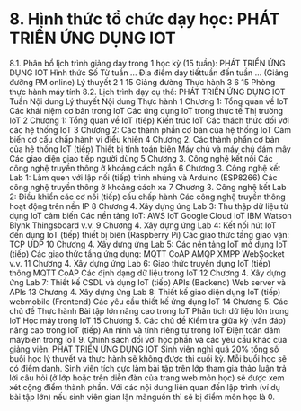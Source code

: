 # 8. Hình thức tổ chức dạy học: PHÁT TRIỂN ỨNG DỤNG IOT
8.1. Phân bổ lịch trình giảng dạy trong 1 học kỳ (15 tuần): PHÁT TRIỂN ỨNG DỤNG IOT Hình thức Số Từ tuần ... Địa điểm dạy tiếttuần đến tuần ... (Giảng đường PM online) Lý thuyết 2 1 15 Giảng đường Thực hành 3 6 15 Phòng thực hành máy tính 8.2. Lịch trình dạy cụ thể: PHÁT TRIỂN ỨNG DỤNG IOT Tuần Nội dung Lý thuyết Nội dung Thực hành 1 Chương 1: Tổng quan về IoT Các khái niệm cơ bản trong IoT Các ứng dụng IoT trong thực tế Thị trường IoT 2 Chương 1: Tổng quan về IoT (tiếp) Kiến trúc IoT Các thách thức đối với các hệ thống IoT 3 Chương 2: Các thành phần cơ bản của hệ thống IoT Cảm biến cơ cấu chấp hành vi điều khiển 4 Chương 2. Các thành phần cơ bản của hệ thống IoT (tiếp) Thiết bị tính toán biên Máy chủ và máy chủ đám mây Các giao diện giao tiếp người dùng 5 Chương 3. Công nghệ kết nối Các công nghệ truyền thông ở khoảng cách ngắn 6 Chương 3. Công nghệ kết Lab 1: Làm quen với lập nối (tiếp) trình nhúng và Arduino (ESP8266) Các công nghệ truyền thông ở khoảng cách xa 7 Chương 3. Công nghệ kết Lab 2: Điều khiển các cơ nối (tiếp) cấu chấp hành Các công nghệ truyền thông hoạt động trên nền IP 8 Chương 4. Xây dựng ứng Lab 3: Thu thập dữ liệu từ dụng IoT cảm biến Các nền tảng IoT: AWS IoT Google Cloud IoT IBM Watson Blynk Thingsboard v.v. 9 Chương 4. Xây dựng ứng Lab 4: Kết nối nút IoT đến dụng IoT (tiếp) thiết bị biên (Raspberry Pi) Các giao thức tầng giao vận: TCP UDP 10 Chương 4. Xây dựng ứng Lab 5: Các nền tảng IoT mở dụng IoT (tiếp) Các giao thức tầng ứng dụng: MQTT CoAP AMQP XMPP WebSocket v.v. 11 Chương 4. Xây dựng ứng Lab 6: Giao thức truyền dụng IoT (tiếp) thông MQTT CoAP Các định dạng dữ liệu trong IoT 12 Chương 4. Xây dựng ứng Lab 7: Thiết kế CSDL và dụng IoT (tiếp) APIs (Backend) Web server và APIs 13 Chương 4. Xây dựng ứng Lab 8: Thiết kế giao diện dụng IoT (tiếp) webmobile (Frontend) Các yêu cầu thiết kế ứng dụng IoT 14 Chương 5. Các chủ đề Thực hành Bài tập lớn nâng cao trong IoT Phân tích dữ liệu lớn trong IoT Học máy trong IoT 15 Chương 5. Các chủ đề Kiểm tra giữa kỳ (vấn đáp) nâng cao trong IoT (tiếp) An ninh và tính riêng tư trong IoT Điện toán đám mâybiên trong IoT 9. Chính sách đối với học phần và các yêu cầu khác của giảng viên: PHÁT TRIỂN ỨNG DỤNG IOT Sinh viên nghỉ quá 20% tổng số buổi học lý thuyết và thực hành sẽ không được thi cuối kỳ. Mỗi buổi học sẽ có điểm danh. Sinh viên tích cực làm bài tập trên lớp tham gia thảo luận trả lời câu hỏi (ở lớp hoặc trên diễn đàn của trang web môn học) sẽ được xem xét cộng điểm thành phần. Với các nội dung liên quan đến lập trình (ví dụ bài tập lớn) nếu sinh viên gian lận mãnguồn thì sẽ bị điểm môn học là 0.
